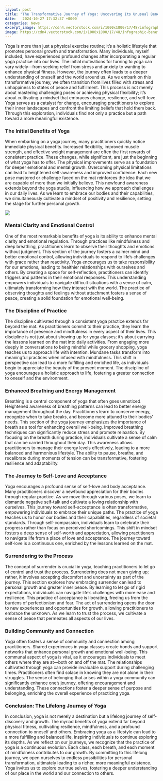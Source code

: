 ```yaml
---
layout: post
title: "The Transformative Journey of Yoga: Uncovering Its Unusual Benefits"
date:   2024-10-27 17:32:37 +0000
categories: News
excerpt_image: https://cdn4.vectorstock.com/i/1000x1000/17/48/infographic-benefits-of-yoga-vector-7601748.jpg
image: https://cdn4.vectorstock.com/i/1000x1000/17/48/infographic-benefits-of-yoga-vector-7601748.jpg
---
```


Yoga is more than just a physical exercise routine; it’s a holistic lifestyle that promotes personal growth and transformation. Many individuals, myself included, have experienced profound changes after incorporating a regular yoga practice into our lives. The initial motivations for turning to yoga can vary widely—from seeking relief from stress and anxiety to wanting to enhance physical fitness. However, the journey often leads to a deeper understanding of oneself and the world around us.
As we embark on this transformative journey, we often transition from lives filled with stress and unhappiness to states of peace and fulfillment. This process is not merely about mastering challenging poses or achieving physical flexibility; it’s about cultivating a mindset that embraces change, resilience, and self-love. Yoga serves as a catalyst for change, encouraging practitioners to explore their inner landscapes and confront the limiting beliefs that hold them back. Through this exploration, individuals find not only a practice but a path toward a more meaningful existence.
### The Initial Benefits of Yoga
When embarking on a yoga journey, many practitioners quickly notice immediate physical benefits. Increased flexibility, improved muscle strength, and effective weight management are often the first rewards of consistent practice. These changes, while significant, are just the beginning of what yoga has to offer. The physical improvements serve as a foundation for deeper emotional and mental growth.
Overcoming physical limitations can lead to heightened self-awareness and improved confidence. Each new pose mastered or challenge faced on the mat reinforces the idea that we are capable of more than we initially believe. This newfound awareness extends beyond the yoga studio, influencing how we approach challenges in our daily lives. As we learn to embrace our bodies and their capabilities, we simultaneously cultivate a mindset of positivity and resilience, setting the stage for further personal growth.

![](https://cdn4.vectorstock.com/i/1000x1000/17/48/infographic-benefits-of-yoga-vector-7601748.jpg)
### Mental Clarity and Emotional Control
One of the most remarkable benefits of yoga is its ability to enhance mental clarity and emotional regulation. Through practices like mindfulness and deep breathing, practitioners learn to observe their thoughts and emotions without judgment. This section of the journey fosters a calmer mind and better emotional control, allowing individuals to respond to life’s challenges with grace rather than reactivity.
Yoga encourages us to take responsibility for our emotions, leading to healthier relationships with ourselves and others. By creating a space for self-reflection, practitioners can identify triggers and patterns in their emotional responses. This understanding empowers individuals to navigate difficult situations with a sense of calm, ultimately transforming how they interact with the world. The practice of observing thoughts and feelings without attachment fosters a sense of peace, creating a solid foundation for emotional well-being.
### The Discipline of Practice
The discipline cultivated through a consistent yoga practice extends far beyond the mat. As practitioners commit to their practice, they learn the importance of presence and mindfulness in every aspect of their lives. This discipline is not just about showing up for yoga classes; it’s about carrying the lessons learned on the mat into daily activities.
From engaging more deeply in conversations to being mindful while grocery shopping, yoga teaches us to approach life with intention. Mundane tasks transform into meaningful practices when infused with mindfulness. This shift in perspective can lead to a more fulfilling and enriched life, as individuals begin to appreciate the beauty of the present moment. The discipline of yoga encourages a holistic approach to life, fostering a greater connection to oneself and the environment.
### Enhanced Breathing and Energy Management
Breathing is a central component of yoga that often goes unnoticed. Heightened awareness of breathing patterns can lead to better energy management throughout the day. Practitioners learn to conserve energy, recognize when to take breaks, and become more attuned to their bodies’ needs. This section of the yoga journey emphasizes the importance of breath as a tool for enhancing overall well-being.
Improved breathing techniques can significantly reduce stress and promote relaxation. By focusing on the breath during practice, individuals cultivate a sense of calm that can be carried throughout their day. This awareness allows practitioners to manage their energy levels effectively, leading to a more balanced and harmonious lifestyle. The ability to pause, breathe, and recalibrate during moments of tension can be transformative, fostering resilience and adaptability.
### The Journey to Self-Love and Acceptance
Yoga encourages a profound sense of self-love and body acceptance. Many practitioners discover a newfound appreciation for their bodies through regular practice. As we move through various poses, we learn to dismantle negative self-talk and cultivate a loving relationship with ourselves. This journey toward self-acceptance is often transformative, empowering individuals to embrace their unique paths.
The practice of yoga teaches us to honor our bodies and their capabilities, regardless of societal standards. Through self-compassion, individuals learn to celebrate their progress rather than focus on perceived shortcomings. This shift in mindset fosters a deep sense of self-worth and appreciation, allowing practitioners to navigate life from a place of love and acceptance. The journey toward self-love is a continuous one, enriched by the lessons learned on the mat.
### Surrendering to the Process
The concept of surrender is crucial in yoga, teaching practitioners to let go of control and trust the process. Surrendering does not mean giving up; rather, it involves accepting discomfort and uncertainty as part of the journey. This section explores how embracing surrender can lead to personal growth and greater inner peace.
By learning to let go of rigid expectations, individuals can navigate life’s challenges with more ease and resilience. This practice of acceptance is liberating, freeing us from the burdens of perfectionism and fear. The act of surrendering opens the door to new experiences and opportunities for growth, allowing practitioners to embrace the unknown. As we learn to trust the process, we cultivate a sense of peace that permeates all aspects of our lives.
### Building Community and Connection
Yoga often fosters a sense of community and connection among practitioners. Shared experiences in yoga classes create bonds and support networks that enhance personal growth and emotional well-being. This communal aspect of yoga is vital, as it encourages individuals to meet others where they are at—both on and off the mat.
The relationships cultivated through yoga can provide invaluable support during challenging times. Practitioners often find solace in knowing they are not alone in their struggles. The sense of belonging that arises within a yoga community can significantly enhance one’s journey, offering encouragement and understanding. These connections foster a deeper sense of purpose and belonging, enriching the overall experience of practicing yoga.
### Conclusion: The Lifelong Journey of Yoga
In conclusion, yoga is not merely a destination but a lifelong journey of self-discovery and growth. The myriad benefits of yoga extend far beyond physical fitness, cultivating resilience, mindfulness, and a profound connection to oneself and others. Embracing yoga as a lifestyle can lead to a more fulfilling and balanced life, inspiring individuals to continue exploring its depths.
As we reflect on our journeys, we recognize that the practice of yoga is a continuous evolution. Each class, each breath, and each moment of mindfulness contributes to our growth. By committing to this lifelong journey, we open ourselves to endless possibilities for personal transformation, ultimately leading to a richer, more meaningful existence. Yoga invites us to explore our true selves, fostering a deeper understanding of our place in the world and our connection to others.